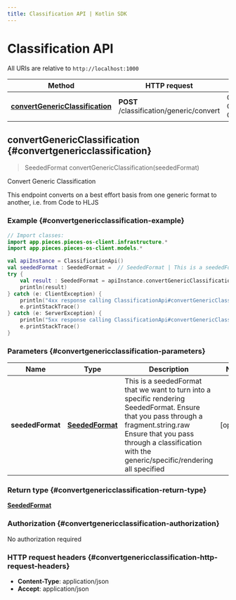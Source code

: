 ```yaml
---
title: Classification API | Kotlin SDK
---
```


# Classification API

All URIs are relative to `http://localhost:1000`

Method | HTTP request | Description
------------- | ------------- | -------------
[**convertGenericClassification**](#convertgenericclassification) | **POST** /classification/generic/convert | Convert Generic Classification


## **convertGenericClassification** {#convertgenericclassification}
> SeededFormat convertGenericClassification(seededFormat)

Convert Generic Classification

This endpoint converts on a best effort basis from one generic format to another, i.e. from Code to HLJS 

### Example {#convertgenericclassification-example}
```kotlin
// Import classes:
import app.pieces.pieces-os-client.infrastructure.*
import app.pieces.pieces-os-client.models.*

val apiInstance = ClassificationApi()
val seededFormat : SeededFormat =  // SeededFormat | This is a seededFormat that we want to turn into a specific rendering SeededFormat.  Ensure that you pass through a fragment.string.raw  Ensure that you pass through a classification with the generic/specific/rendering all specified 
try {
    val result : SeededFormat = apiInstance.convertGenericClassification(seededFormat)
    println(result)
} catch (e: ClientException) {
    println("4xx response calling ClassificationApi#convertGenericClassification")
    e.printStackTrace()
} catch (e: ServerException) {
    println("5xx response calling ClassificationApi#convertGenericClassification")
    e.printStackTrace()
}
```

### Parameters {#convertgenericclassification-parameters}

Name | Type | Description  | Notes
------------- | ------------- | ------------- | -------------
 **seededFormat** | [**SeededFormat**](../models/SeededFormat)| This is a seededFormat that we want to turn into a specific rendering SeededFormat.  Ensure that you pass through a fragment.string.raw  Ensure that you pass through a classification with the generic/specific/rendering all specified  | [optional]

### Return type {#convertgenericclassification-return-type}

[**SeededFormat**](../models/SeededFormat)

### Authorization {#convertgenericclassification-authorization}

No authorization required

### HTTP request headers {#convertgenericclassification-http-request-headers}

 - **Content-Type**: application/json
 - **Accept**: application/json

